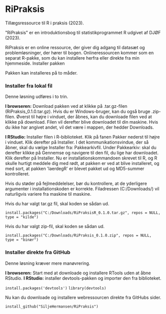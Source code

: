 # RiPraksis

Tillægsressource til R i praksis (2023). 

"RiPraksis" er en introduktionsbog til statistikprogrammet R udgivet af DJØF (2023).

RiPraksis er en online ressource, der giver dig adgang til datasæt og problemløsninger, der hører til bogen. Onlineressourcen kommer som en separat R-pakke, som du kan installere herfra eller direkte fra min hjemmeside.
Installer pakken

Pakken kan installeres på to måder.

### Installer fra lokal fil

Denne løsning udføres i to trin.

**I browseren:** Download pakken ved at klikke på .tar.gz-filen (RiPraksis_0.1.0.tar.gz). Hvis du er Windows-bruger, kan du også bruge .zip-filen. Øverst til højre i vinduet, der åbnes, kan du downloade filen ved at klikke på download. Filen vil derefter blive downloadet til din maskine. Hvis du ikke har angivet andet, vil det være i mappen, der hedder Downloads.

**I RStudio:** Installer filen i R-biblioteket. Klik på fanen Pakker nederst til højre i vinduet. Klik derefter på Installer. I det kommunikationsvindue, der så åbner, skal du vælge Installer fra: Pakkearkivfil. Under Pakkearkiv: skal du derefter klikke på Gennemse og navigere til den fil, du lige har downloadet. Klik derefter på Installer. Nu er installationskommandoen skrevet til R, og R skulle hurtigt meddele dig med rødt, at pakken er ved at blive installeret, og med sort, at pakken 'laerdegR' er blevet pakket ud og MD5-summer kontrolleret.

Hvis du støder på fejlmeddelelser, bør du kontrollere, at de yderligere argumenter i installationskoden er korrekte. Filadressen (C:/Downloads/) vil naturligvis variere fra maskine til maskine.

Hvis du har valgt tar.gz fil, skal koden se sådan ud.

`install.packages("C:/Downloads/RiPraksisR_0.1.0.tar.gz", repos = NULL, type = "kilde")`

Hvis du har valgt zip-fil, skal koden se sådan ud.

`install.packages("C:/Downloads/RiPraksis_0.1.0.zip", repos = NULL, type = "binær")`

### Installer direkte fra GitHub

Denne løsning kræver mere manøvrering.

**I browseren:** Start med at downloade og installere RTools uden at åbne RStudio.
**I RStudio:** installer devtools-pakken og importer den fra biblioteket.

`install.packages('devtools')`
`library(devtools)`

Nu kan du downloade og installere webressourcen direkte fra GitHubs sider.

`install_github("SiljeHermansen/RiPraksis")`

